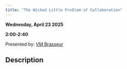 ```yaml
---
title: "The Wicked Little Problem of Collaboration"
---
```


**Wednesday, April 23 2025**

**2:00-2:40**

Presented by: [VM Brasseur](../speakers/vm-brasseur.md)

## Description
